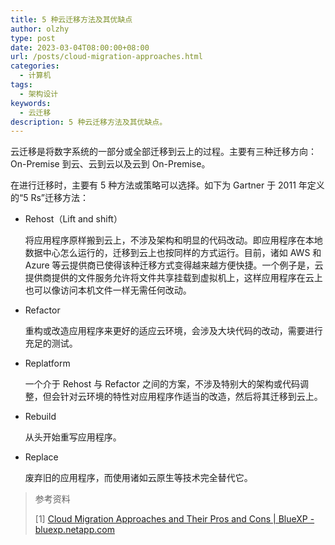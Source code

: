 ```yaml
---
title: 5 种云迁移方法及其优缺点
author: olzhy
type: post
date: 2023-03-04T08:00:00+08:00
url: /posts/cloud-migration-approaches.html
categories:
  - 计算机
tags:
  - 架构设计
keywords:
  - 云迁移
description: 5 种云迁移方法及其优缺点。
---
```


云迁移是将数字系统的一部分或全部迁移到云上的过程。主要有三种迁移方向：On-Premise 到云、云到云以及云到 On-Premise。

在进行迁移时，主要有 5 种方法或策略可以选择。如下为 Gartner 于 2011 年定义的“5 Rs”迁移方法：

- Rehost（Lift and shift）

  将应用程序原样搬到云上，不涉及架构和明显的代码改动。即应用程序在本地数据中心怎么运行的，迁移到云上也按同样的方式运行。目前，诸如 AWS 和 Azure 等云提供商已使得该种迁移方式变得越来越方便快捷。一个例子是，云提供商提供的文件服务允许将文件共享挂载到虚拟机上，这样应用程序在云上也可以像访问本机文件一样无需任何改动。

- Refactor

  重构或改造应用程序来更好的适应云环境，会涉及大块代码的改动，需要进行充足的测试。

- Replatform

  一个介于 Rehost 与 Refactor 之间的方案，不涉及特别大的架构或代码调整，但会针对云环境的特性对应用程序作适当的改造，然后将其迁移到云上。

- Rebuild

  从头开始重写应用程序。

- Replace

  废弃旧的应用程序，而使用诸如云原生等技术完全替代它。

> 参考资料
>
> [1] [Cloud Migration Approaches and Their Pros and Cons | BlueXP - bluexp.netapp.com](https://bluexp.netapp.com/blog/cvo-blg-cloud-migration-approach-rehost-refactor-or-replatform)
